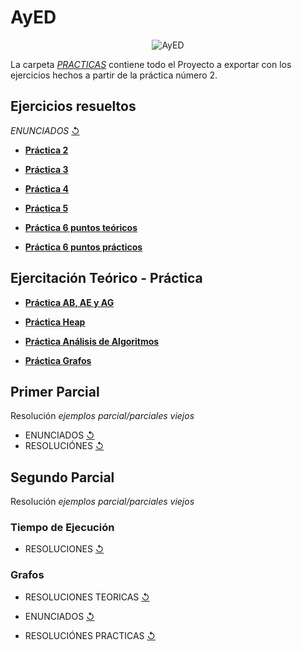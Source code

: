 # AyED
 <p align="center">
  <img src= "https://i.postimg.cc/Vkp8wx6G/1bb8d848a713e4bea8aa98d9c40841b9.jpg" alt = "AyED"/>
</p>

La carpeta [_PRACTICAS_](https://github.com/agusrnfr/AyED/tree/main/Practicas) contiene todo el Proyecto a exportar con los ejercicios hechos a partir de la práctica número 2.

## Ejercicios resueltos

*ENUNCIADOS* [↺](https://github.com/agusrnfr/AyED/tree/main/Enunciados%20y%20otros)

* [**Práctica 2**](https://github.com/agusrnfr/AyED/tree/main/Practicas/src/tp02)

* [**Práctica 3**](https://github.com/agusrnfr/AyED/tree/main/Practicas/src/tp03)

* [**Práctica 4**](https://github.com/agusrnfr/AyED/tree/main/Practicas/src/tp04)

* [**Práctica 5**](https://github.com/agusrnfr/AyED/tree/main/Enunciados%20y%20otros/Practica%205)

* [**Práctica 6 puntos teóricos**](https://github.com/agusrnfr/AyED/tree/main/Enunciados%20y%20otros/Practica%206) 
* [**Práctica 6 puntos prácticos**](https://github.com/agusrnfr/AyED/tree/main/Practicas/src/tp06)

## Ejercitación Teórico - Práctica
* [**Práctica AB, AE y AG**](https://github.com/agusrnfr/AyED/tree/main/Teoria%20-%20Practica/Ejercitacion%20AB%20y%20AG)

* [**Práctica Heap**](https://github.com/agusrnfr/AyED/tree/main/Teoria%20-%20Practica/Ejercitacion%20HEAP)

* [**Práctica Análisis de Algoritmos**](https://github.com/agusrnfr/AyED/tree/main/Teoria%20-%20Practica/Ejercitacion%20teorica%20de%20Analisis%20de%20Algoritmos)

* [**Práctica Grafos**](https://github.com/agusrnfr/AyED/tree/main/Teoria%20-%20Practica/Ejercitacion%20sobre%20Grafos)

## Primer Parcial 

  Resolución *ejemplos parcial/parciales viejos*
  
* ENUNCIADOS [↺](https://github.com/agusrnfr/AyED/tree/main/Enunciados%20y%20otros/Parcial1)
* RESOLUCIÓNES [↺](https://github.com/agusrnfr/AyED/tree/main/Practicas/src/Parcial/Practica)

## Segundo Parcial

  Resolución *ejemplos parcial/parciales viejos*
 
### Tiempo de Ejecución
  
* RESOLUCIONES [↺](https://github.com/agusrnfr/AyED/tree/main/Enunciados%20y%20otros/Parcial2/TiempoEjecucion)

### Grafos
* RESOLUCIONES TEORICAS [↺](https://github.com/agusrnfr/AyED/tree/main/Enunciados%20y%20otros/Parcial2/Grafos/Teoria)

* ENUNCIADOS [↺](https://github.com/agusrnfr/AyED/tree/main/Enunciados%20y%20otros/Parcial2/Grafos/Practica%20Enunciados)
* RESOLUCIÓNES PRACTICAS [↺](https://github.com/agusrnfr/AyED/tree/main/Practicas/src/Parcial/Practica2)
